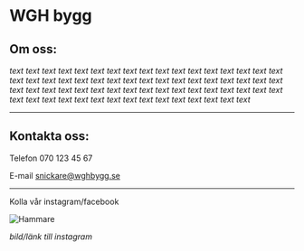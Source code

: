 # WGH bygg
## Om oss:

 _text text text text text text text text text text text text text text text text text text text text text text text text text text text text text text text text text text text text text text text text text text text text text text text text text text text text text text text text text text text text text text text text text text_

* * *

## Kontakta oss:

Telefon 070 123 45 67

E-mail snickare@wghbygg.se

* * *

Kolla vår instagram/facebook

![Hammare](https://sussistrom.github.io/hammare.png)

_bild/länk till instagram_
